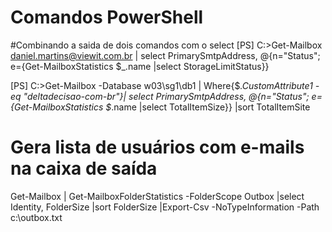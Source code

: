 # Comandos PowerShell

#Combinando a saida de dois comandos com o select
[PS] C:\>Get-Mailbox daniel.martins@viewit.com.br | select PrimarySmtpAddress, @{n="Status"; e={Get-MailboxStatistics $_.name |select StorageLimitStatus}}
 
 
[PS] C:\>Get-Mailbox -Database w03\sg1\db1 | Where{$_.CustomAttribute1 -eq "deltadecisao-com-br"}| select PrimarySmtpAddress, @{n="Status"; e={Get-MailboxStatistics $_.name |select TotalItemSize}} |sort TotalItemSite
 
# Gera lista de usuários com e-mails na caixa de saída
Get-Mailbox | Get-MailboxFolderStatistics -FolderScope Outbox |select Identity, FolderSize |sort FolderSize |Export-Csv -NoTypeInformation -Path c:\outbox.txt